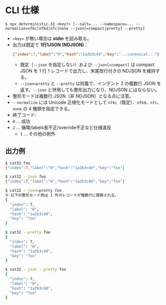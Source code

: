 # CLI 仕様

```
$ npx deterministic-32 <key?> [--salt=... --namespace=... --normalize=nfkc|nfkd|nfc|none --json[=compact|pretty] --pretty]
```

- `<key>` が無い場合は **stdin** を読み取る。
- 出力は既定で **1行1JSON (NDJSON)**：
  ```json
  {"index":7,"label":"H","hash":"1a2b3c4d","key":"...canonical..."}
  ```
  - 既定（`--json` を指定しない）および `--json[=compact]` は compact JSON を 1 行 1 レコードで出力し、末尾改行付きの NDJSON を維持する。
  - `--json=pretty` と `--pretty` は同義で、インデント 2 の複数行 JSON を返す。`--json` と併用しても整形出力になり、NDJSON にはならない。
- 整形モードは複数行 JSON（非 NDJSON）となる点に注意。
- `--normalize` には Unicode 正規化モードとして `nfkc`（既定）、`nfkd`、`nfc`、`none` の 4 種類を指定できる。
- 終了コード:
- `0` … 成功
- `2` … 循環/labels長不正/override不正など仕様違反
  - `1` … その他の例外

## 出力例

```sh
$ cat32 foo
{"index":7,"label":"H","hash":"1a2b3c4d","key":"foo"}

$ cat32 --json foo
{"index":7,"label":"H","hash":"1a2b3c4d","key":"foo"}

$ cat32 --json=pretty foo
※ 以下の整形モード例は 1 件のレコードが複数行に展開される。
{
  "index": 7,
  "label": "H",
  "hash": "1a2b3c4d",
  "key": "foo"
}

$ cat32 --pretty foo
{
  "index": 7,
  "label": "H",
  "hash": "1a2b3c4d",
  "key": "foo"
}

$ cat32 --json --pretty foo
{
  "index": 7,
  "label": "H",
  "hash": "1a2b3c4d",
  "key": "foo"
}
```
